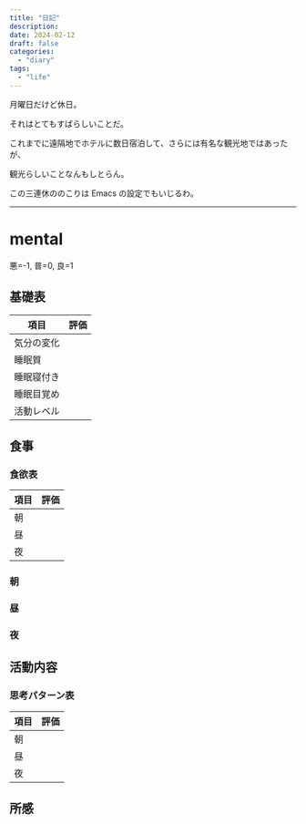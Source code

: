 ```yaml
---
title: "日記"
description:
date: 2024-02-12
draft: false
categories:
  - "diary"
tags:
  - "life"
---
```


月曜日だけど休日。

それはとてもすばらしいことだ。

これまでに遠隔地でホテルに数日宿泊して、さらには有名な観光地ではあったが、

観光らしいことなんもしとらん。

この三連休ののこりは Emacs の設定でもいじるわ。

---

# mental

悪=-1, 普=0, 良=1

## 基礎表

| 項目       | 評価 |
| ---------- | ---- |
| 気分の変化 |      |
| 睡眠質     |      |
| 睡眠寝付き |      |
| 睡眠目覚め |      |
| 活動レベル |      |

## 食事

### 食欲表

| 項目 | 評価 |
| ---- | ---- |
| 朝   |      |
| 昼   |      |
| 夜   |      |

### 朝

### 昼

### 夜

## 活動内容

### 思考パターン表

| 項目 | 評価 |
| ---- | ---- |
| 朝   |      |
| 昼   |      |
| 夜   |      |

## 所感

